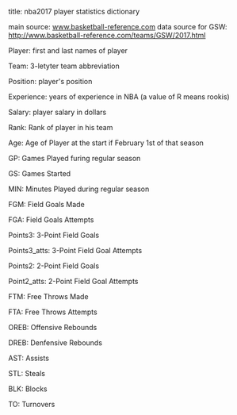 title: nba2017 player statistics dictionary

main source: www.basketball-reference.com
data source for GSW: http://www.basketball-reference.com/teams/GSW/2017.html


Player: first and last names of player

Team: 3-letyter team abbreviation

Position: player's position

Experience: years of experience in NBA (a value of R means rookis)

Salary: player salary in dollars

Rank: Rank of player in his team

Age: Age of Player at the start if February 1st of that season

GP: Games Played furing regular season

GS: Games Started

MIN: Minutes Played during regular season

FGM: Field Goals Made

FGA: Field Goals Attempts

Points3: 3-Point Field Goals

Points3_atts: 3-Point Field Goal Attempts

Points2: 2-Point Field Goals

Point2_atts: 2-Point Field Goal Attempts

FTM: Free Throws Made

FTA: Free Throws Attempts

OREB: Offensive Rebounds

DREB: Denfensive Rebounds

AST: Assists

STL: Steals

BLK: Blocks

TO: Turnovers
